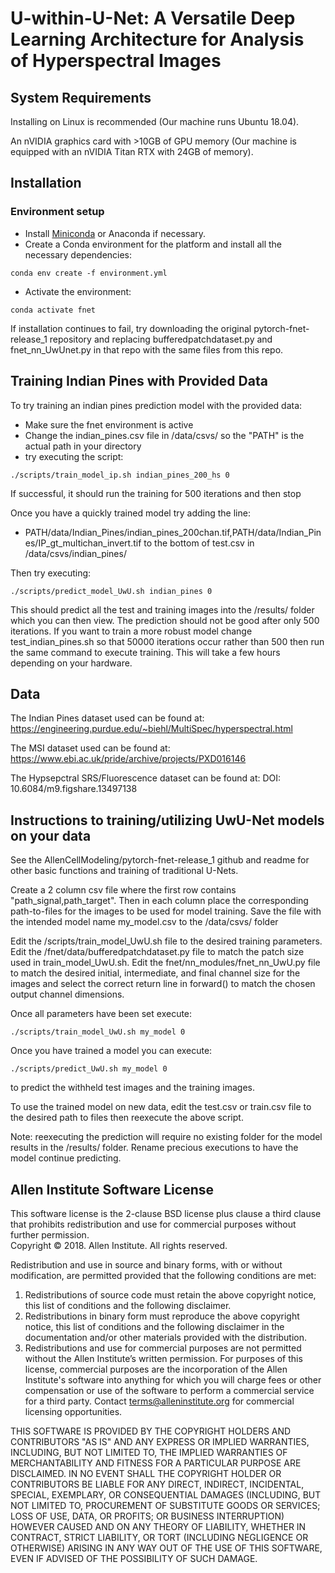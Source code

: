 # U-within-U-Net: A Versatile Deep Learning Architecture for Analysis of Hyperspectral Images

## System Requirements
Installing on Linux is recommended (Our machine runs Ubuntu 18.04).

An nVIDIA graphics card with >10GB of GPU memory (Our machine is equipped with an nVIDIA Titan RTX with 24GB of memory).

## Installation
### Environment setup
- Install [Miniconda](https://conda.io/miniconda.html) or Anaconda if necessary.
- Create a Conda environment for the platform and install all the necessary dependencies:
```shell
conda env create -f environment.yml
```
- Activate the environment:
```shell
conda activate fnet
```

If installation continues to fail, try downloading the original pytorch-fnet-release_1 repository and replacing bufferedpatchdataset.py and fnet_nn_UwUnet.py in that repo with the same files from this repo.

## Training Indian Pines with Provided Data
To try training an indian pines prediction model with the provided data:
- Make sure the fnet environment is active
- Change the indian_pines.csv file in /data/csvs/ so the "PATH" is the actual path in your directory
- try executing the script:

```shell
./scripts/train_model_ip.sh indian_pines_200_hs 0
```
If successful, it should run the training for 500 iterations and then stop

Once you have a quickly trained model try adding the line:
- PATH/data/Indian_Pines/indian_pines_200chan.tif,PATH/data/Indian_Pines/IP_gt_multichan_invert.tif
to the bottom of test.csv in /data/csvs/indian_pines/

Then try executing:
```shell
./scripts/predict_model_UwU.sh indian_pines 0
```
This should predict all the test and training images into the /results/ folder which you can then view. The prediction should not be good after only 500 iterations. If you want to train a more robust model change test_indian_pines.sh so that 50000 iterations occur rather than 500 then run the same command to execute training. This will take a few hours depending on your hardware.


## Data
The Indian Pines dataset used can be found at: https://engineering.purdue.edu/~biehl/MultiSpec/hyperspectral.html

The MSI dataset used can be found at: https://www.ebi.ac.uk/pride/archive/projects/PXD016146

The Hypsepctral SRS/Fluorescence dataset can be found at: DOI: 10.6084/m9.figshare.13497138


## Instructions to training/utilizing UwU-Net models on your data
See the AllenCellModeling/pytorch-fnet-release_1 github and readme for other basic functions and training of traditional U-Nets.

Create a 2 column csv file where the first row contains "path_signal,path_target". Then in each column place the corresponding path-to-files for the images to be used for model training. Save the file with the intended model name my_model.csv to the /data/csvs/ folder

Edit the /scripts/train_model_UwU.sh file to the desired training parameters. Edit the /fnet/data/bufferedpatchdataset.py file to match the patch size used in train_model_UwU.sh. Edit the fnet/nn_modules/fnet_nn_UwU.py file to match the desired initial, intermediate, and final channel size for the images and select the correct return line in forward() to match the chosen output channel dimensions.

Once all parameters have been set execute:
```shell
./scripts/train_model_UwU.sh my_model 0
```

Once you have trained a model you can execute:
```shell
./scripts/predict_UwU.sh my_model 0
```
to predict the withheld test images and the training images.

To use the trained model on new data, edit the test.csv or train.csv file to the desired path to files then reexecute the above script.

Note: reexecuting the prediction will require no existing folder for the model results in the /results/ folder. Rename precious executions to have the model continue predicting.


## Allen Institute Software License
This software license is the 2-clause BSD license plus clause a third clause that prohibits redistribution and use for commercial purposes without further permission.   
Copyright © 2018. Allen Institute.  All rights reserved.

Redistribution and use in source and binary forms, with or without modification, are permitted provided that the following conditions are met:
1. Redistributions of source code must retain the above copyright notice, this list of conditions and the following disclaimer.  
2. Redistributions in binary form must reproduce the above copyright notice, this list of conditions and the following disclaimer in the documentation and/or other materials provided with the distribution.  
3. Redistributions and use for commercial purposes are not permitted without the Allen Institute’s written permission. For purposes of this license, commercial purposes are the incorporation of the Allen Institute's software into anything for which you will charge fees or other compensation or use of the software to perform a commercial service for a third party. Contact terms@alleninstitute.org for commercial licensing opportunities.  

THIS SOFTWARE IS PROVIDED BY THE COPYRIGHT HOLDERS AND CONTRIBUTORS "AS IS" AND ANY EXPRESS OR IMPLIED WARRANTIES, INCLUDING, BUT NOT LIMITED TO, THE IMPLIED WARRANTIES OF MERCHANTABILITY AND FITNESS FOR A PARTICULAR PURPOSE ARE DISCLAIMED. IN NO EVENT SHALL THE COPYRIGHT HOLDER OR CONTRIBUTORS BE LIABLE FOR ANY DIRECT, INDIRECT, INCIDENTAL, SPECIAL, EXEMPLARY, OR CONSEQUENTIAL DAMAGES (INCLUDING, BUT NOT LIMITED TO, PROCUREMENT OF SUBSTITUTE GOODS OR SERVICES; LOSS OF USE, DATA, OR PROFITS; OR BUSINESS INTERRUPTION) HOWEVER CAUSED AND ON ANY THEORY OF LIABILITY, WHETHER IN CONTRACT, STRICT LIABILITY, OR TORT (INCLUDING NEGLIGENCE OR OTHERWISE) ARISING IN ANY WAY OUT OF THE USE OF THIS SOFTWARE, EVEN IF ADVISED OF THE POSSIBILITY OF SUCH DAMAGE.

